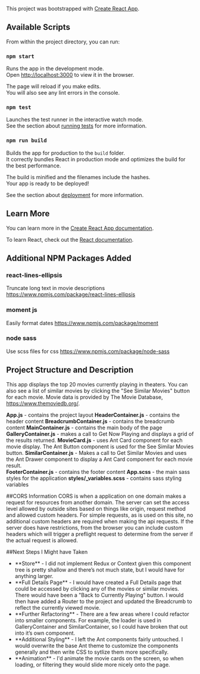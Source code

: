 This project was bootstrapped with [Create React App](https://github.com/facebook/create-react-app).

## Available Scripts

From within the project directory, you can run:

### `npm start`

Runs the app in the development mode.<br>
Open [http://localhost:3000](http://localhost:3000) to view it in the browser.

The page will reload if you make edits.<br>
You will also see any lint errors in the console.

### `npm test`

Launches the test runner in the interactive watch mode.<br>
See the section about [running tests](https://facebook.github.io/create-react-app/docs/running-tests) for more information.

### `npm run build`

Builds the app for production to the `build` folder.<br>
It correctly bundles React in production mode and optimizes the build for the best performance.

The build is minified and the filenames include the hashes.<br>
Your app is ready to be deployed!

See the section about [deployment](https://facebook.github.io/create-react-app/docs/deployment) for more information.

## Learn More

You can learn more in the [Create React App documentation](https://facebook.github.io/create-react-app/docs/getting-started).

To learn React, check out the [React documentation](https://reactjs.org/).


## Additional NPM Packages Added
### react-lines-ellipsis
Truncate long text in movie descriptions
https://www.npmjs.com/package/react-lines-ellipsis

### moment js
Easily format dates
https://www.npmjs.com/package/moment

### node sass
Use scss files for css
https://www.npmjs.com/package/node-sass


## Project Structure and Description
This app displays the top 20 movies currently playing in theaters. You can also see a list of similar movies by clicking the "See Similar Movies" button for each movie. Movie data is provided by The Movie Database, https://www.themoviedb.org/.

**App.js** - contains the project layout
    **HeaderContainer.js** - contains the header content
    **BreadcrumbContainer.js** - contains the breadcrumb content
    **MainContainer.js** - contains the main body of the page
        **GalleryContainer.js** - makes a call to Get Now Playing and displays a grid of the results returned.
            **MovieCard.js** - uses Ant Card component for each movie display. The Ant Button component is used for the See Similar Movies button.
        **SimilarContainer.js** - Makes a call to Get Similar Movies and uses the Ant Drawer component to display a Ant Card component for each movie result.    
    **FooterContainer.js** - contains the footer content
**App.scss** - the main sass styles for the application
    **styles/_variables.scss** - contains sass styling variables

##CORS Information
CORS is when a application on one domain makes a request for resources from another domain. The server can set the access level allowed by outside sites based on things like origin, request method and allowed custom headers. For simple requests, as is used on this site, no additional custom headers are required when making the api requests. If the server does have restrictions, from the browser you can include custom headers which will trigger a preflight request to determine from the server if the actual request is allowed.

##Next Steps I Might have Taken
<ul>
    <li>**Store** - I did not implement Redux or Context given this component tree is pretty shallow and there’s not much state, but I would have for anything larger.</li>
    <li>**Full Details Page** - I would have created a Full Details page that could be accessed by clicking any of the movies or similar movies. There would have been a "Back to Currently Playing" button. I would then have added a Router to the project and updated the Breadcrumb to reflect the currently viewed movie.</li>
    <li>**Further Refactoring** - There are a few areas where I could refactor into smaller components. For example, the loader is used in GalleryContainer and SimilarContainer, so I could have broken that out into it’s own component.</li>
    <li>**Additional Styling** - I left the Ant components fairly untouched. I would overwrite the base Ant theme to customize the components generally and then write CSS to sytlize them more specifically.</li>
    <li>**Animation** - I'd animate the movie cards on the screen, so when loading, or filtering they would slide more nicely onto the page.
</ul>

